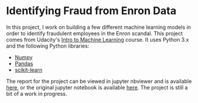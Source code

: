 # Identifying Fraud from Enron Data

In this project, I work on building a few different machine learning models in order to identify fraudulent employees in the Enron scandal.  This project comes from Udacity's [Intro to Machine Learning](https://www.udacity.com/course/intro-to-machine-learning--ud120) course.  It uses Python 3.x and the following Python libraries:

- [Numpy](http://www.numpy.org/)
- [Pandas](https://pandas.pydata.org/)
- [scikit-learn](http://scikit-learn.org/stable/)


The report for the project can be viewed in jupyter nbviewer and is available [here](https://nbviewer.jupyter.org/github/marty-vanhoof/Identifying_Fraud_from_Enron_Data/blob/master/enron_report.ipynb), or the original jupyter notebook is available [here](enron_report.ipynb).  The project is still a bit of a work in progress.